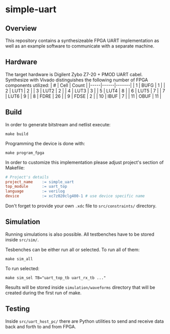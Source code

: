 # simple-uart
## Overview
This repository contains a synthesizeable FPGA UART implementation as well as an example software to communicate with a separate machine.

## Hardware
The target hardware is Digilent Zybo Z7-20 + PMOD UART cabel.
Synthesize with Vivado distinguishes the following number of FPGA components utilized:
| #   | Cell | Count |
|-----|------|-------|
| 1   | BUFG | 1     |
| 2   | LUT1 | 2     |
| 3   | LUT2 | 2     |
| 4   | LUT3 | 3     |
| 5   | LUT4 | 8     |
| 6   | LUT5 | 7     |
| 7   | LUT6 | 9     |
| 8   | FDRE | 26    |
| 9   | FDSE | 2     |
| 10  | IBUF | 7     |
| 11  | OBUF | 11    |

## Build
In order to generate bitstream and netlist execute:
```
make build
```

Programming the device is done with:
```
make program_fpga
```

In order to customize this implementation please adjust project's section of Makefile:
```Makefile
# Project's details
project_name    := simple_uart
top_module	    := uart_top
language 	    := verilog
device 		    := xc7z020clg400-1 # use device specific name
```

Don't forget to provide your own ```.xdc``` file to ```src/constraints/``` directory.

## Simulation
Running simulations is also possible. All testbenches have to be stored inside ```src/sim/```.

Tesbenches can be either run all or selected.
To run all of them:
```
make sim_all
```

To run selected:
```
make sim_sel TB="uart_top_tb uart_rx_tb ..."
```

Results will be stored inside ```simulation/waveforms``` directory that will be created during the first run of make.

## Testing
Inside ```src/uart_host_pc/``` there are Python utilities to send and receive data back and forth to and from FPGA.